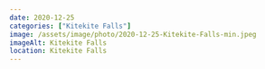 ```yaml
---
date: 2020-12-25
categories: ["Kitekite Falls"]
image: /assets/image/photo/2020-12-25-Kitekite-Falls-min.jpeg
imageAlt: Kitekite Falls
location: Kitekite Falls
---
```


